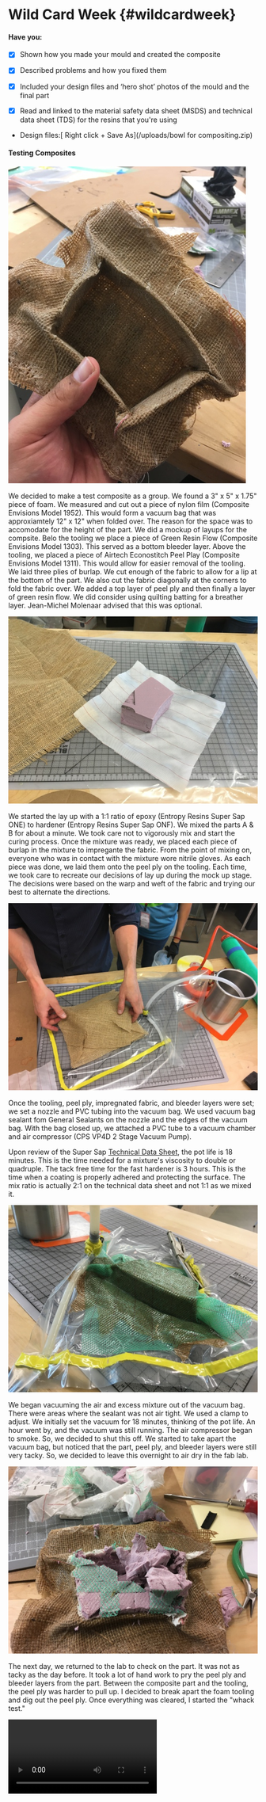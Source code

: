 # Wild Card Week {#wildcardweek}

#### Have you:

* [x] Shown how you made your mould and created the composite

* [x] Described problems and how you fixed them

* [x] Included your design files and ‘hero shot’ photos of the mould and the final part

* [x] Read and linked to the material safety data sheet \(MSDS\) and technical data sheet \(TDS\) for the resins that you're using


* Design files:[ Right click + Save As](/uploads/bowl for compositing.zip)

#### Testing Composites

![](/assets/resize-IMG_2675.JPG)

We decided to make a test composite as a group. We found a 3" x 5" x 1.75" piece of foam. We measured and cut out a piece of nylon film (Composite Envisions Model 1952). This would form a vacuum bag that was approxiamtely 12" x 12" when folded over. The reason for the space was to accomodate for the height of the part. We did a mockup of layups for the compsite. Belo the tooling we place a piece of Green Resin Flow (Composite Envisions Model 1303). This served as a bottom bleeder layer. Above the tooling, we placed a piece of Airtech Econostitch Peel Play (Composite Envisions Model 1311). This would allow for easier removal of the tooling. We laid three plies of burlap. We cut enough of the fabric to allow for a lip at the bottom of the part. We also cut the fabric diagonally at the corners to fold the fabric over. We added a top layer of peel ply and then finally a layer of green resin flow. We did consider using quilting batting for a breather layer. Jean-Michel Molenaar advised that this was optional.

![](/assets/resize-IMG_2649.JPG)

We started the lay up with a 1:1 ratio of epoxy (Entropy Resins Super Sap ONE) to hardener (Entropy Resins Super Sap ONF). We mixed the parts A & B for about a minute. We took care not to vigorously mix and start the curing process. Once the mixture was ready, we placed each piece of burlap in the mixture to impregante the fabric. From the point of mixing on, everyone who was in contact with the mixture wore nitrile gloves. As each piece was done, we laid them onto the peel ply on the tooling. Each time, we took care to recreate our decisions of lay up during the mock up stage. The decisions were based on the warp and weft of the fabric and trying our best to alternate the directions.

![](/assets/resize-IMG_2653.JPG)

Once the tooling, peel ply, impregnated fabric, and bleeder layers were set; we set a nozzle and PVC tubing into the vacuum bag. We used vacuum bag sealant fom General Sealants on the nozzle and the edges of the vacuum bag. With the bag closed up, we attached a PVC tube to a vacuum chamber and air compressor (CPS VP4D 2 Stage Vacuum Pump).

Upon review of the Super Sap [Technical Data Sheet](https://entropyresins.com/wp-content/uploads/2014/03/ONE-TDS.pdf), the pot life is 18 minutes. This is the time needed for a mixture's viscosity to double or quadruple. The tack free time for the fast hardener is 3 hours. This is the time when a coating is properly adhered and protecting the surface. The mix ratio is actually 2:1 on the technical data sheet and not 1:1 as we mixed it.

![](/assets/resize-IMG_2660.JPG)

We began vacuuming the air and excess mixture out of the vacuum bag. There were areas where the sealant was not air tight. We used a clamp to adjust. We initially set the vacuum for 18 minutes, thinking of the pot life. An hour went by, and the vacuum was still running. The air compressor began to smoke. So, we decided to shut this off. We started to take apart the vacuum bag, but noticed that the part, peel ply, and bleeder layers were still very tacky. So, we decided to leave this overnight to air dry in the fab lab.

![](/assets/resize-IMG_2674.JPG)

The next day, we returned to the lab to check on the part. It was not as tacky as the day before. It took a lot of hand work to pry the peel ply and bleeder layers from the part. Between the composite part and the tooling, the peel ply was harder to pull up. I decided to break apart the foam tooling and dig out the peel ply. Once everything was cleared, I started the "whack test."

<video controls="controls">
  <source type="video/mp4" src="assets/IMG_2677.mp4"></source>
</video>